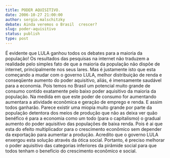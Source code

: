 ```yaml
---
title: PODER AQUISITIVO.
date: 2006-10-27 21:00:00
author: sergio.malschitzky
debate: Ainda veremos o Brasil  crescer?
slug: poder-aquisitivo
status: publish 
type: post
---
```


É evidente que LULA ganhou todos os debates para a maioria da população! Os resultados das pesquisas na internet não traduzem a realidade pelo simples fato de que a maioria da população não dispõe de internet, principalmente nos seus lares. Mas é justamente isto que esta começando a mudar com o governo LULA, melhor distribuição de renda e conseqüente aumento do poder aquisitivo, aliás, é imensamente saudável para a economia. Pois temos no Brasil um potencial muito grande de consumo contido exatamente pelo baixo poder aquisitivo da maioria da população. Na medida em que este poder de consumo for aumentando aumentara a atividade econômica e geração de emprego e renda. E assim todos ganharão. Parece existir uma miopia muito grande por parte da população detentora dos meios de produção que não as deixa ver quão benéfico é para a economia como um todo (para o capitalismo) o gradual aumento do poder aquisitivo das populações de baixa renda. Pois é ai que esta do efeito multiplicador para o crescimento econômico sem depender da exportação para aumentar a produção. Acredito que o governo LULA enxergou esta solução através da ótica social. Portanto, é preciso melhorar o poder aquisitivo das categorias inferiores da pirâmide social para que todos tenham o benefício do crescimento econômico e social.
